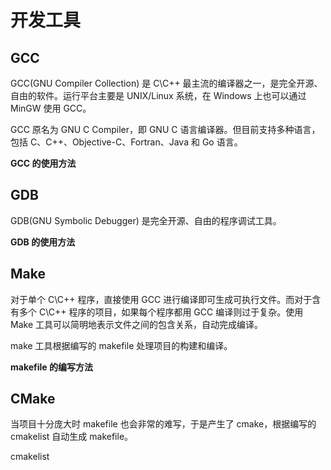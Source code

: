 # 开发工具

## GCC

GCC(GNU Compiler Collection) 是 C\C++ 最主流的编译器之一，是完全开源、自由的软件。运行平台主要是 UNIX/Linux 系统，在 Windows 上也可以通过 MinGW 使用 GCC。

GCC 原名为 GNU C Compiler，即 GNU C 语言编译器。但目前支持多种语言， 包括 C、C++、Objective-C、Fortran、Java 和 Go 语言。

**GCC 的使用方法**

## GDB

GDB(GNU Symbolic Debugger) 是完全开源、自由的程序调试工具。

**GDB 的使用方法**

## Make

对于单个 C\C++ 程序，直接使用 GCC 进行编译即可生成可执行文件。而对于含有多个 C\C++ 程序的项目，如果每个程序都用 GCC 编译则过于复杂。使用 Make 工具可以简明地表示文件之间的包含关系，自动完成编译。

make 工具根据编写的 makefile 处理项目的构建和编译。

**makefile 的编写方法**

## CMake

当项目十分庞大时 makefile 也会非常的难写，于是产生了 cmake，根据编写的 cmakelist 自动生成 makefile。

cmakelist

